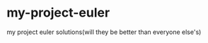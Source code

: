 my-project-euler
================

my project euler solutions(will they be better than everyone else's)
